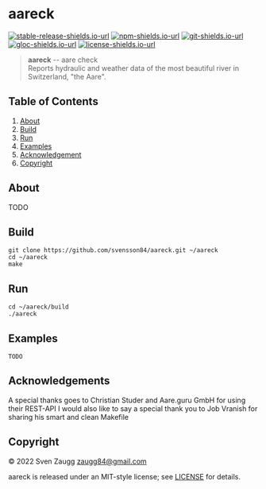 # aareck

[![stable-release-shields.io-url][stable-release-shields.io-url]][stable-release-github-url] 
[![npm-shields.io-url][npm-shields.io-url]][npm-url] 
[![git-shields.io-url][git-shields.io-url]][git-url] 
[![gloc-shields.io-url][gloc-shields.io-url]][gloc-github-url] 
[![license-shields.io-url][license-shields.io-url]][license-github-url] 

[stable-release-shields.io-url]: https://img.shields.io/github/v/tag/aareck/aareck.svg?logo=github&color=brightgreen&label=release
[stable-release-github-url]: https://github.com/svensson84/NOTAVAILABLE
[npm-shields.io-url]: https://img.shields.io/npm/v/aareck.svg?color=blue
[npm-url]: https://npmjs.com/package/aareck
[git-shields.io-url]: https://img.shields.io/badge/git--repo-aareck.git-blue
[git-url]: https://npmjs.com/package/aareck.git
[gloc-shields.io-url]: https://img.shields.io/badge/gloc-UNAVAILABLE-blue
[gloc-github-url]: https://github.com/kas-elvirov/gloc
[license-shields.io-url]: https://img.shields.io/badge/license-MIT-yellow
[license-github-url]: https://github.com/svensson84/aareck/blob/master/LICENSE

> **aareck** -- aare check  
> Reports hydraulic and weather data of the most beautiful river in Switzerland, "the Aare".

## Table of Contents
1. [About](#about)
2. [Build](#build)
3. [Run](#run)
4. [Examples](#examples)
5. [Acknowledgement](#acknowledgement)
6. [Copyright](#copyright)

## About

TODO

## Build

~~~
git clone https://github.com/svensson84/aareck.git ~/aareck
cd ~/aareck
make
~~~

## Run

~~~
cd ~/aareck/build
./aareck
~~~

## Examples

~~~
TODO
~~~

## Acknowledgements
A special thanks goes to Christian Studer and Aare.guru GmbH for using their REST-API
I would also like to say a special thank you to Job Vranish for sharing his smart and clean Makefile

## Copyright

© 2022 Sven Zaugg <zaugg84@gmail.com>

aareck is released under an MIT-style license; see [LICENSE](https://github.com/svensson84/aareck/blob/master/LICENSE "LICENSE") for details.